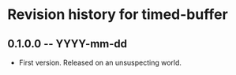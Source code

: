 # Revision history for timed-buffer

## 0.1.0.0 -- YYYY-mm-dd

* First version. Released on an unsuspecting world.
